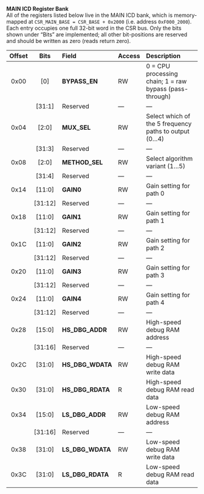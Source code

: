 **MAIN ICD Register Bank**  
All of the registers listed below live in the MAIN ICD bank, which is memory-mapped at `CSR_MAIN_BASE = CSR_BASE + 0x2000` (i.e. address `0xF000_2000`).
Each entry occupies one full 32-bit word in the CSR bus.  Only the bits shown under “Bits” are implemented; all other bit-positions are reserved and should be written as zero (reads return zero).


| Offset |   Bits   | Field                  | Access | Description                                              |
| :----: | :------: | :--------------------- | :----- | :------------------------------------------------------- |
|  0x00  |   \[0]   | **BYPASS\_EN**         | RW     | 0 = CPU processing chain; 1 = raw bypass (pass-through)  |
|        |  \[31:1] | Reserved               | —      | —                                                        |
|  0x04  |  \[2:0]  | **MUX\_SEL**           | RW     | Select which of the 5 frequency paths to output (0…4)    |
|        |  \[31:3] | Reserved               | —      | —                                                        |
|  0x08  |  \[2:0]  | **METHOD\_SEL**        | RW     | Select algorithm variant (1…5)                           |
|        |  \[31:4] | Reserved               | —      | —                                                        |
|  0x14  |  \[11:0] | **GAIN0**              | RW     | Gain setting for path 0                                  |
|        | \[31:12] | Reserved               | —      | —                                                        |
|  0x18  |  \[11:0] | **GAIN1**              | RW     | Gain setting for path 1                                  |
|        | \[31:12] | Reserved               | —      | —                                                        |
|  0x1C  |  \[11:0] | **GAIN2**              | RW     | Gain setting for path 2                                  |
|        | \[31:12] | Reserved               | —      | —                                                        |
|  0x20  |  \[11:0] | **GAIN3**              | RW     | Gain setting for path 3                                  |
|        | \[31:12] | Reserved               | —      | —                                                        |
|  0x24  |  \[11:0] | **GAIN4**              | RW     | Gain setting for path 4                                  |
|        | \[31:12] | Reserved               | —      | —                                                        |
|  0x28  |  \[15:0] | **HS\_DBG\_ADDR**      | RW     | High-speed debug RAM address                             |
|        | \[31:16] | Reserved               | —      | —                                                        |
|  0x2C  |  \[31:0] | **HS\_DBG\_WDATA**     | RW     | High-speed debug RAM write data                          |
|  0x30  |  \[31:0] | **HS\_DBG\_RDATA**     | R      | High-speed debug RAM read data                           |
|  0x34  |  \[15:0] | **LS\_DBG\_ADDR**      | RW     | Low-speed debug RAM address                              |
|        | \[31:16] | Reserved               | —      | —                                                        |
|  0x38  |  \[31:0] | **LS\_DBG\_WDATA**     | RW     | Low-speed debug RAM write data                           |
|  0x3C  |  \[31:0] | **LS\_DBG\_RDATA**     | R      | Low-speed debug RAM read data                            |
